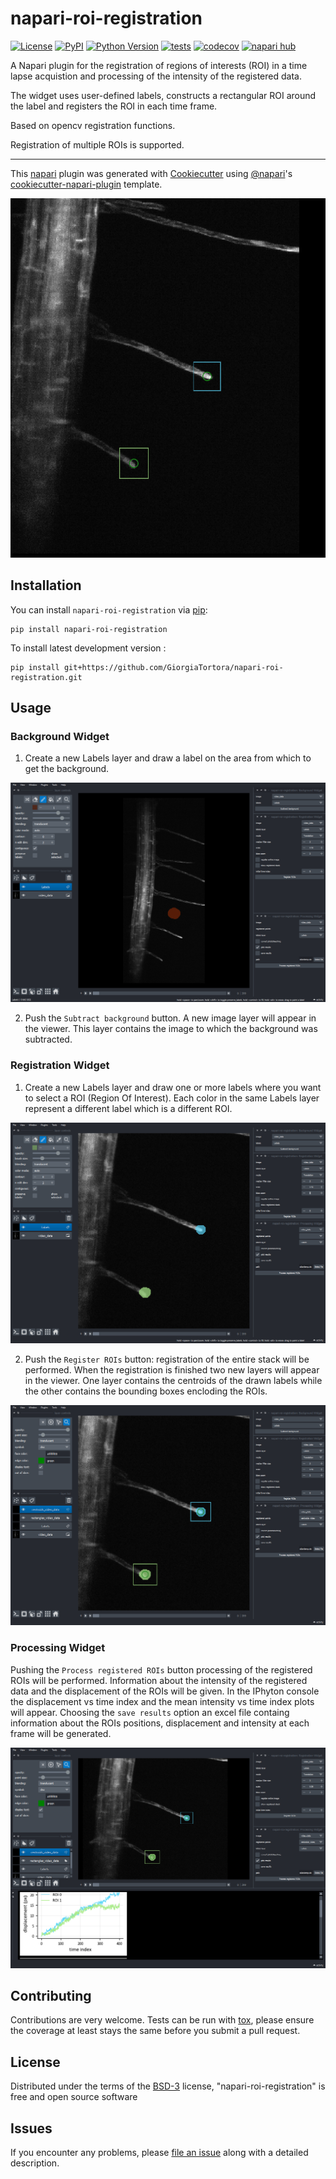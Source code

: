 # napari-roi-registration

[![License](https://img.shields.io/pypi/l/napari-roi-registration.svg?color=green)](https://github.com/GiorgiaTortora/napari-roi-registration/raw/main/LICENSE)
[![PyPI](https://img.shields.io/pypi/v/napari-roi-registration.svg?color=green)](https://pypi.org/project/napari-roi-registration)
[![Python Version](https://img.shields.io/pypi/pyversions/napari-roi-registration.svg?color=green)](https://python.org)
[![tests](https://github.com/GiorgiaTortora/napari-roi-registration/workflows/tests/badge.svg)](https://github.com/GiorgiaTortora/napari-roi-registration/actions)
[![codecov](https://codecov.io/gh/GiorgiaTortora/napari-roi-registration/branch/main/graph/badge.svg)](https://codecov.io/gh/GiorgiaTortora/napari-roi-registration)
[![napari hub](https://img.shields.io/endpoint?url=https://api.napari-hub.org/shields/napari-roi-registration)](https://napari-hub.org/plugins/napari-roi-registration)

A Napari plugin for the registration of regions of interests (ROI) in a time lapse acquistion and processing of the intensity of the registered data.

The widget uses user-defined labels, constructs a rectangular ROI around the label and registers the ROI in each time frame.

Based on opencv registration functions.

Registration of multiple ROIs is supported.  

----------------------------------

This [napari] plugin was generated with [Cookiecutter] using [@napari]'s [cookiecutter-napari-plugin] template.

<!--
Don't miss the full getting started guide to set up your new package:
https://github.com/napari/cookiecutter-napari-plugin#getting-started

and review the napari docs for plugin developers:
https://napari.org/plugins/stable/index.html
-->

![raw](https://github.com/GiorgiaTortora/napari-roi-registration/blob/main/images/roi_registration.gif)

## Installation

You can install `napari-roi-registration` via [pip]:

    pip install napari-roi-registration



To install latest development version :

    pip install git+https://github.com/GiorgiaTortora/napari-roi-registration.git

## Usage

### Background Widget

1. Create a new Labels layer and draw a label on the area from which to get the background. 

![raw](https://github.com/GiorgiaTortora/napari-roi-registration/blob/main/images/Picture4.png)

2. Push the `Subtract background` button. A new image layer will appear in the viewer. This layer contains the image to which the background was subtracted.

### Registration Widget

1. Create a new Labels layer and draw one or more labels where you want to select a ROI (Region Of Interest). Each color in the same Labels layer represent a different label which is a different ROI.

![raw](https://github.com/GiorgiaTortora/napari-roi-registration/blob/main/images/Picture1.png)

2. Push the `Register ROIs` button: registration of the entire stack will be performed. When the registration is finished two new layers will appear in the viewer. One layer contains the centroids of the drawn labels while the other contains the bounding boxes encloding the ROIs.

![raw](https://github.com/GiorgiaTortora/napari-roi-registration/blob/main/images/Picture2.png)

### Processing Widget

Pushing the `Process registered ROIs` button processing of the registered ROIs will be performed. Information about the intensity of the registered data and the displacement of the ROIs will be given. In the IPhyton console the displacement vs time index and the mean intensity vs time index plots will appear.
Choosing the `save results` option an excel file containg information about the ROIs positions, displacement and intensity at each frame will be generated. 

![raw](https://github.com/GiorgiaTortora/napari-roi-registration/blob/main/images/Picture3.png)


## Contributing 

Contributions are very welcome. Tests can be run with [tox], please ensure
the coverage at least stays the same before you submit a pull request.

## License

Distributed under the terms of the [BSD-3] license,
"napari-roi-registration" is free and open source software

## Issues

If you encounter any problems, please [file an issue] along with a detailed description.

[napari]: https://github.com/napari/napari
[Cookiecutter]: https://github.com/audreyr/cookiecutter
[@napari]: https://github.com/napari
[MIT]: http://opensource.org/licenses/MIT
[BSD-3]: http://opensource.org/licenses/BSD-3-Clause
[GNU GPL v3.0]: http://www.gnu.org/licenses/gpl-3.0.txt
[GNU LGPL v3.0]: http://www.gnu.org/licenses/lgpl-3.0.txt
[Apache Software License 2.0]: http://www.apache.org/licenses/LICENSE-2.0
[Mozilla Public License 2.0]: https://www.mozilla.org/media/MPL/2.0/index.txt
[cookiecutter-napari-plugin]: https://github.com/napari/cookiecutter-napari-plugin

[file an issue]: https://github.com/GiorgiaTortora/napari-roi-registration/issues

[napari]: https://github.com/napari/napari
[tox]: https://tox.readthedocs.io/en/latest/
[pip]: https://pypi.org/project/pip/
[PyPI]: https://pypi.org/
